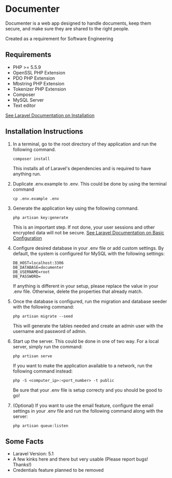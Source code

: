 # Documenter

Documenter is a web app designed to handle documents, keep them secure, and make sure they are shared to the right people.

Created as a requirement for Software Engineering

## Requirements

* PHP >= 5.5.9
* OpenSSL PHP Extension
* PDO PHP Extension
* Mbstring PHP Extension
* Tokenizer PHP Extension
* Composer
* MySQL Server
* Text editor

[See Laravel Documentation on Installation](https://laravel.com/docs/5.1#installation)


## Installation Instructions

1. 	In a terminal, go to the root directory of they application and run the following command.

	```
	composer install
	```

	This installs all of Laravel's dependencies and is required to have anything run.


2. 	Duplicate .env.example to .env. This could be done by using the terminal command

	```
	cp .env.example .env
	```

3. 	Generate the application key using the following command.

	```
	php artisan key:generate
	```

	This is an important step. If not done, your user sessions and other encrypted data will not be secure.
	[See Laravel Documentation on Basic Configuration](https://laravel.com/docs/5.1#basic-configuration)


4. 	Configure desired database in your .env file or add custom settings. By default, the system is configured for MySQL with the following settings:

	```
	DB_HOST=localhost:3306
	DB_DATABASE=documenter
	DB_USERNAME=root
	DB_PASSWORD=
	```

	If anything is different in your setup, please replace the value in your .env file. Otherwise, delete the properties that already match.

5. 	Once the database is configured, run the migration and database seeder with the following command:

	```
	php artisan migrate --seed
	```

	This will generate the tables needed and create an admin user with the username and password of admin.

6.	Start up the server. This could be done in one of two way. For a local server, simply run the command:

	```
	php artisan serve
	```

	If you want to make the application available to a network, run the following command instead:

	```
	php -S <computer_ip>:<port_number> -t public
	```

	Be sure that your .env file is setup correcty and you should be good to go!

7. 	(Optional) If you want to use the email feature, configure the email settings in your .env file and run the following command along with the server:

	```
	php artisan queue:listen
	```

## Some Facts
* Laravel Version: 5.1
* A few kinks here and there but very usable (Please report bugs! Thanks!)
* Credentials feature planned to be removed